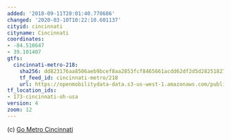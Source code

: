 ```yaml
---
added: '2018-09-11T20:01:40.778686'
changed: '2020-03-10T10:22:10.601137'
cityid: cincinnati
cityname: Cincinnati
coordinates:
- -84.510647
- 39.101407
gtfs:
  cincinnati-metro-218:
    sha256: dd823176aa8506aeb9bcef8aa2853fcf8465661acdd62df2d5d2825182734611
    tf_feed_id: cincinnati-metro/218
    url: https://openmobilitydata-data.s3-us-west-1.amazonaws.com/public/feeds/cincinnati-metro/218/20200226/gtfs.zip
tf_location_ids:
- 173-cincinnati-oh-usa
version: 4
zoom: 12
---
```


(c) [Go Metro Cincinnati](http://www.go-metro.com/about-metro/developer-data)